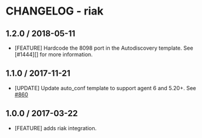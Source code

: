 # CHANGELOG - riak

## 1.2.0 / 2018-05-11

* [FEATURE] Hardcode the 8098 port in the Autodiscovery template. See [#1444][] for more information.

## 1.1.0 / 2017-11-21

* [UPDATE] Update auto_conf template to support agent 6 and 5.20+. See [#860][]

## 1.0.0 / 2017-03-22

* [FEATURE] adds riak integration.

<!--- The following link definition list is generated by PimpMyChangelog --->
[#860]: https://github.com/DataDog/integrations-core/issues/860
